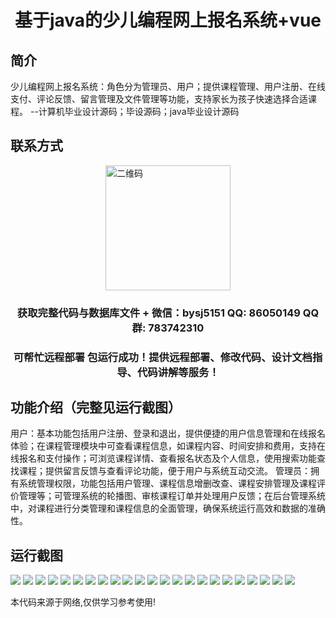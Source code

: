 <p><h1 align="center">基于java的少儿编程网上报名系统+vue</h1></p>

## 简介
少儿编程网上报名系统：角色分为管理员、用户；提供课程管理、用户注册、在线支付、评论反馈、留言管理及文件管理等功能，支持家长为孩子快速选择合适课程。    --计算机毕业设计源码；毕设源码；java毕业设计源码


## 联系方式
<img src="https://bs-1329754181.cos.ap-shanghai.myqcloud.com/wx.jpg" alt="二维码" style="display: block; margin: 0 auto;" width="200px">
<p><h3 align="center">获取完整代码与数据库文件 + 微信：bysj5151 QQ: 86050149 QQ群: 783742310</h3></p>
<p><h3 align="center">可帮忙远程部署 包运行成功！提供远程部署、修改代码、设计文档指导、代码讲解等服务！</h3></p>

## 功能介绍（完整见运行截图）
用户：基本功能包括用户注册、登录和退出，提供便捷的用户信息管理和在线报名体验；在课程管理模块中可查看课程信息，如课程内容、时间安排和费用，支持在线报名和支付操作；可浏览课程详情、查看报名状态及个人信息，使用搜索功能查找课程；提供留言反馈与查看评论功能，便于用户与系统互动交流。 管理员：拥有系统管理权限，功能包括用户管理、课程信息增删改查、课程安排管理及课程评价管理等；可管理系统的轮播图、审核课程订单并处理用户反馈；在后台管理系统中，对课程进行分类管理和课程信息的全面管理，确保系统运行高效和数据的准确性。


## 运行截图
![](https://bs-1329754181.cos.ap-shanghai.myqcloud.com/ssm/ChildrenProgrammingRegistrationSystem/img/001.jpg)
![](https://bs-1329754181.cos.ap-shanghai.myqcloud.com/ssm/ChildrenProgrammingRegistrationSystem/img/002.jpg)
![](https://bs-1329754181.cos.ap-shanghai.myqcloud.com/ssm/ChildrenProgrammingRegistrationSystem/img/003.jpg)
![](https://bs-1329754181.cos.ap-shanghai.myqcloud.com/ssm/ChildrenProgrammingRegistrationSystem/img/004.jpg)
![](https://bs-1329754181.cos.ap-shanghai.myqcloud.com/ssm/ChildrenProgrammingRegistrationSystem/img/005.jpg)
![](https://bs-1329754181.cos.ap-shanghai.myqcloud.com/ssm/ChildrenProgrammingRegistrationSystem/img/006.jpg)
![](https://bs-1329754181.cos.ap-shanghai.myqcloud.com/ssm/ChildrenProgrammingRegistrationSystem/img/007.jpg)
![](https://bs-1329754181.cos.ap-shanghai.myqcloud.com/ssm/ChildrenProgrammingRegistrationSystem/img/008.jpg)
![](https://bs-1329754181.cos.ap-shanghai.myqcloud.com/ssm/ChildrenProgrammingRegistrationSystem/img/009.jpg)
![](https://bs-1329754181.cos.ap-shanghai.myqcloud.com/ssm/ChildrenProgrammingRegistrationSystem/img/010.jpg)
![](https://bs-1329754181.cos.ap-shanghai.myqcloud.com/ssm/ChildrenProgrammingRegistrationSystem/img/011.jpg)
![](https://bs-1329754181.cos.ap-shanghai.myqcloud.com/ssm/ChildrenProgrammingRegistrationSystem/img/012.jpg)
![](https://bs-1329754181.cos.ap-shanghai.myqcloud.com/ssm/ChildrenProgrammingRegistrationSystem/img/013.jpg)
![](https://bs-1329754181.cos.ap-shanghai.myqcloud.com/ssm/ChildrenProgrammingRegistrationSystem/img/014.jpg)
![](https://bs-1329754181.cos.ap-shanghai.myqcloud.com/ssm/ChildrenProgrammingRegistrationSystem/img/015.jpg)
![](https://bs-1329754181.cos.ap-shanghai.myqcloud.com/ssm/ChildrenProgrammingRegistrationSystem/img/016.jpg)
![](https://bs-1329754181.cos.ap-shanghai.myqcloud.com/ssm/ChildrenProgrammingRegistrationSystem/img/017.jpg)
![](https://bs-1329754181.cos.ap-shanghai.myqcloud.com/ssm/ChildrenProgrammingRegistrationSystem/img/018.jpg)
![](https://bs-1329754181.cos.ap-shanghai.myqcloud.com/ssm/ChildrenProgrammingRegistrationSystem/img/019.jpg)
![](https://bs-1329754181.cos.ap-shanghai.myqcloud.com/ssm/ChildrenProgrammingRegistrationSystem/img/020.jpg)
![](https://bs-1329754181.cos.ap-shanghai.myqcloud.com/ssm/ChildrenProgrammingRegistrationSystem/img/021.jpg)
![](https://bs-1329754181.cos.ap-shanghai.myqcloud.com/ssm/ChildrenProgrammingRegistrationSystem/img/022.jpg)
![](https://bs-1329754181.cos.ap-shanghai.myqcloud.com/ssm/ChildrenProgrammingRegistrationSystem/img/023.jpg)

<p>本代码来源于网络,仅供学习参考使用!</p>
